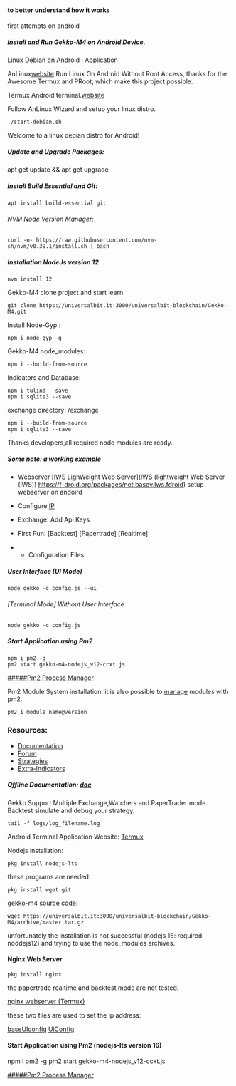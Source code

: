 #### to better understand how it works
first attempts on android



##### Install and Run Gekko-M4 on Android Device.


Linux Debian on Android : Application

AnLinux[website]()
Run Linux On Android Without Root Access, thanks for the Awesome Termux and PRoot, which make this project possible.


Termux Android terminal.[website]()


Follow AnLinux Wizard and setup your linux distro.

```
./start-debian.sh

```

Welcome to a linux debian distro for Android!



##### Update and Upgrade Packages:

apt get update && apt get upgrade


##### Install Build Essential and Git:

```
apt install build-essential git
```

###### NVM Node Version Manager:
```
curl -o- https://raw.githubusercontent.com/nvm-sh/nvm/v0.39.1/install.sh | bash
```


##### Installation NodeJs version 12

```
nvm install 12
```

Gekko-M4
clone project and start learn

```
git clone https://universalbit.it:3000/universalbit-blockchain/Gekko-M4.git
```

Install Node-Gyp :

```
npm i node-gyp -g
```

Gekko-M4 node_modules:

```
npm i --build-from-source
```

Indicators and Database:

```
npm i tulind --save
npm i sqlite3 --save
```

exchange directory: /exchange

```
npm i --build-from-source
npm i sqlite3 --save

```
Thanks developers,all required node modules are ready.

##### Some note: a working example


* Webserver [lWS LighWeight Web Server](lWS (lightweight Web Server (lWS))
https://f-droid.org/packages/net.basov.lws.fdroid)
setup webserver on andoird []()

* Configure [IP](https://universalbit.it:3000/universalbit-blockchain/Gekko-M4/src/master/docs/ip.md)
* Exchange: 
Add Api Keys

* First Run: [Backtest] [Papertrade] [Realtime] 


* * Configuration Files:


##### User Interface [UI Mode]

```
node gekko -c config.js --ui

```

###### [Terminal Mode] Without User Interface
```
node gekko -c config.js
```


##### Start Application using Pm2

```
npm i pm2 -g
pm2 start gekko-m4-nodejs_v12-ccxt.js

```
[#####Pm2 Process Manager](https://pm2.keymetrics.io/)

Pm2 Module System installation:
it is also possible to [manage](https://pm2.keymetrics.io/docs/advanced/pm2-module-system/) modules with pm2.

```
pm2 i module_name@version

```
### Resources:
* [Documentation](https://gekko.wizb.it/docs/installation/installing_gekko.html)
* [Forum](https://forum.gekko.wizb.it/)
* [Strategies](https://github.com/xFFFFF/Gekko-Strategies)
* [Extra-Indicators](https://github.com/Gab0/gekko-extra-indicators)

##### Offline Documentation: [doc](https://universalbit.it/blockchain/shared-files/1093/docs.tar.gz)


Gekko Support Multiple Exchange,Watchers and PaperTrader mode.
Backtest simulate and debug your strategy.   

```
tail -f logs/log_filename.log
```



























Android Terminal
Application Website: [Termux](https://termux.com/)


Nodejs installation:

```
pkg install nodejs-lts

```

these programs are needed:

```
pkg install wget git 

```

gekko-m4 source code:

```
wget https://universalbit.it:3000/universalbit-blockchain/Gekko-M4/archive/master.tar.gz

```

unfortunately the installation  is not successful (nodejs 16: required noddejs12) and trying to use the node_modules archives. 




#### Nginx Web Server 

```
pkg install nginx
```


the papertrade realtime and backtest mode are not tested.

[nginx webserver (Termux)]()



these two files are used to set the ip address:

[baseUIconfig](https://universalbit.it:3000/universalbit-blockchain/Gekko-M4/src/master/web/baseUIconfig.js)
[UiConfig](https://universalbit.it:3000/universalbit-blockchain/Gekko-M4/src/master/web/vue/statics/UiConfig.js)


#### Start Application using Pm2 (nodejs-lts version 16)

npm i pm2 -g
pm2 start gekko-m4-nodejs_v12-ccxt.js

[#####Pm2 Process Manager](https://pm2.keymetrics.io/)










